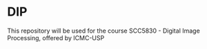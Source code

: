 # DIP
This repository will be used for the course SCC5830 - Digital Image Processing, offered by ICMC-USP
